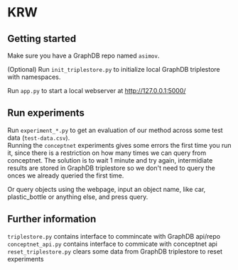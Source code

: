 # KRW

## Getting started

Make sure you have a GraphDB repo named `asimov`.

(Optional) Run `init_triplestore.py` to initialize local GraphDB triplestore with namespaces.

Run `app.py` to start a local webserver at http://127.0.0.1:5000/

## Run experiments

Run `experiment_*.py` to get an evaluation of our method across some test data (`test-data.csv`).  
Running the `conceptnet` experiments gives some errors the first time you run it, since there is a restriction on how many times we can query from conceptnet. The solution is to wait 1 minute and try again, intermidiate results are stored in GraphDB triplestore so we don't need to query the onces we already queried the first time.

Or query objects using the webpage, input an object name, like car, plastic_bottle or anything else, and press query.

## Further information

`triplestore.py` contains interface to commincate with GraphDB api/repo  
`conceptnet_api.py` contains interface to commicate with conceptnet api  
`reset_triplestore.py` clears some data from GraphDB triplestore to reset experiments